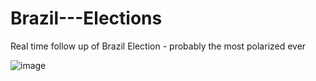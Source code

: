 # Brazil---Elections
Real time follow up of Brazil Election - probably the most polarized ever

	
![image](https://github.com/ericopenteado/Brazil---Elections/blob/main/eleicoes.png?raw=true)
